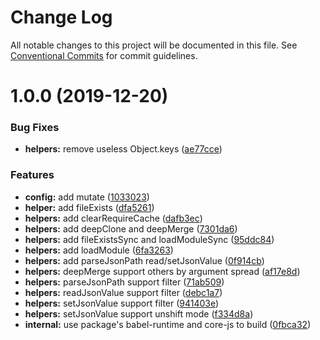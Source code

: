 # Change Log

All notable changes to this project will be documented in this file.
See [Conventional Commits](https://conventionalcommits.org) for commit guidelines.

# 1.0.0 (2019-12-20)

### Bug Fixes

- **helpers:** remove useless Object.keys ([ae77cce](https://github.com/vta-js/vta/commit/ae77cce))

### Features

- **config:** add mutate ([1033023](https://github.com/vta-js/vta/commit/1033023))
- **helper:** add fileExists ([dfa5261](https://github.com/vta-js/vta/commit/dfa5261))
- **helpers:** add clearRequireCache ([dafb3ec](https://github.com/vta-js/vta/commit/dafb3ec))
- **helpers:** add deepClone and deepMerge ([7301da6](https://github.com/vta-js/vta/commit/7301da6))
- **helpers:** add fileExistsSync and loadModuleSync ([95ddc84](https://github.com/vta-js/vta/commit/95ddc84))
- **helpers:** add loadModule ([6fa3263](https://github.com/vta-js/vta/commit/6fa3263))
- **helpers:** add parseJsonPath read/setJsonValue ([0f914cb](https://github.com/vta-js/vta/commit/0f914cb))
- **helpers:** deepMerge support others by argument spread ([af17e8d](https://github.com/vta-js/vta/commit/af17e8d))
- **helpers:** parseJsonPath support filter ([71ab509](https://github.com/vta-js/vta/commit/71ab509))
- **helpers:** readJsonValue support filter ([debc1a7](https://github.com/vta-js/vta/commit/debc1a7))
- **helpers:** setJsonValue support filter ([941403e](https://github.com/vta-js/vta/commit/941403e))
- **helpers:** setJsonValue support unshift mode ([f334d8a](https://github.com/vta-js/vta/commit/f334d8a))
- **internal:** use package's babel-runtime and core-js to build ([0fbca32](https://github.com/vta-js/vta/commit/0fbca32))

